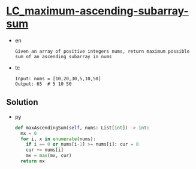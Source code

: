 # [LC_maximum-ascending-subarray-sum](https://leetcode.com/problems/maximum-ascending-subarray-sum)

* en

  ```en
  Given an array of positive integers nums, return maximum possible sum of an ascending subarray in nums
  ```

* tc

  ```tc
  Input: nums = [10,20,30,5,10,50]
  Output: 65  # 5 10 50
  ```

## Solution

* py

  ```py
  def maxAscendingSum(self, nums: List[int]) -> int:
    mx = 0
    for i, x in enumerate(nums):
      if i == 0 or nums[i-1] >= nums[i]: cur = 0
      cur += nums[i]
      mx = max(mx, cur)
    return mx
  ```
